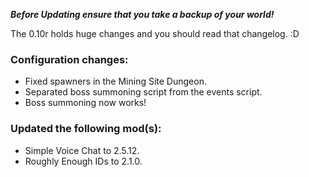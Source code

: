 ***Before Updating ensure that you take a backup of your world!***

The 0.10r holds huge changes and you should read that changelog. :D

### **__Configuration changes:__**
* Fixed spawners in the Mining Site Dungeon.
* Separated boss summoning script from the events script.
* Boss summoning now works!

### **__Updated the following mod(s):__**
* Simple Voice Chat to 2.5.12.
* Roughly Enough IDs to 2.1.0.